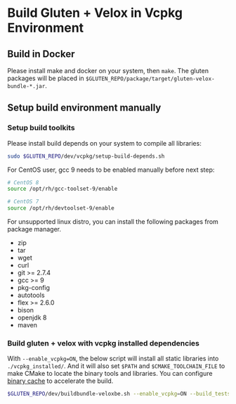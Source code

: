 # Build Gluten + Velox in Vcpkg Environment

## Build in Docker

Please install make and docker on your system, then `make`.
The gluten packages will be placed in `$GLUTEN_REPO/package/target/gluten-velox-bundle-*.jar`.

## Setup build environment manually

### Setup build toolkits

Please install build depends on your system to compile all libraries:

``` sh
sudo $GLUTEN_REPO/dev/vcpkg/setup-build-depends.sh
```

For CentOS user, gcc 9 needs to be enabled manually before next step:

``` sh
# CentOS 8
source /opt/rh/gcc-toolset-9/enable

# CentOS 7
source /opt/rh/devtoolset-9/enable
```

For unsupported linux distro, you can install the following packages from package manager.

* zip
* tar
* wget
* curl
* git >= 2.7.4
* gcc >= 9
* pkg-config
* autotools
* flex >= 2.6.0
* bison
* openjdk 8
* maven

### Build gluten + velox with vcpkg installed dependencies

With `--enable_vcpkg=ON`, the below script will install all static libraries into `./vcpkg_installed/`. And it will
also set `$PATH` and `$CMAKE_TOOLCHAIN_FILE` to make CMake to locate the binary tools and libraries.
You can configure [binary cache](https://learn.microsoft.com/en-us/vcpkg/users/binarycaching) to accelerate the build.

``` sh
$GLUTEN_REPO/dev/buildbundle-veloxbe.sh --enable_vcpkg=ON --build_tests=ON --build_benchmarks=ON --enable_s3=ON  --enable_hdfs=ON
```